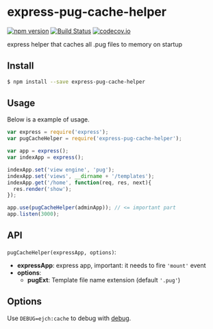 # express-pug-cache-helper
[![npm version](https://badge.fury.io/js/express-pug-cache-helper.svg)](https://www.npmjs.com/package/express-pug-cache-helper) [![Build Status](https://travis-ci.org/Tickaroo/express-pug-cache-helper.svg?branch=master)](https://travis-ci.org/Tickaroo/express-pug-cache-helper) [![codecov.io](https://codecov.io/github/Tickaroo/express-pug-cache-helper/coverage.svg?branch=master)](https://codecov.io/github/Tickaroo/express-pug-cache-helper?branch=master)

express helper that caches all .pug files to memory on startup

## Install

```bash
$ npm install --save express-pug-cache-helper
```

## Usage

Below is a example of usage.

```javascript
var express = require('express');
var pugCacheHelper = require('express-pug-cache-helper');

var app = express();
var indexApp = express();

indexApp.set('view engine', 'pug');
indexApp.set('views', __dirname + '/templates');
indexApp.get('/home', function(req, res, next){
  res.render('show');
});

app.use(pugCacheHelper(adminApp)); // <= important part
app.listen(3000);
```

## API

`pugCacheHelper(expressApp, options)`:

- **expressApp**: express app, important: it needs to fire `'mount'` event
- **options**:
  - **pugExt**: Template file name extension (default `'.pug'`)


## Options

Use `DEBUG=ejch:cache` to debug with [debug](https://www.npmjs.com/package/debug).
